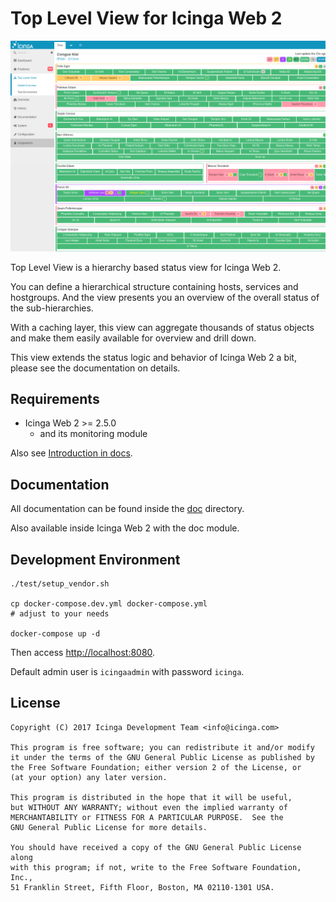 Top Level View for Icinga Web 2
===============================

![Top Level View screenshot](doc/screenshots/tiles.png)

Top Level View is a hierarchy based status view for Icinga Web 2.

You can define a hierarchical structure containing hosts, services and hostgroups.
And the view presents you an overview of the overall status of the sub-hierarchies.

With a caching layer, this view can aggregate thousands of status objects and make
them easily available for overview and drill down.

This view extends the status logic and behavior of Icinga Web 2 a bit,
please see the documentation on details.

## Requirements

* Icinga Web 2 >= 2.5.0
  * and its monitoring module

Also see [Introduction in docs](doc/01-Introduction.md).

## Documentation

All documentation can be found inside the [doc](doc/) directory.

Also available inside Icinga Web 2 with the doc module.

## Development Environment

    ./test/setup_vendor.sh
    
    cp docker-compose.dev.yml docker-compose.yml
    # adjust to your needs
    
    docker-compose up -d
    
Then access [http://localhost:8080](http://localhost:8080).

Default admin user is `icingaadmin` with password `icinga`.

## License

    Copyright (C) 2017 Icinga Development Team <info@icinga.com>

    This program is free software; you can redistribute it and/or modify
    it under the terms of the GNU General Public License as published by
    the Free Software Foundation; either version 2 of the License, or
    (at your option) any later version.

    This program is distributed in the hope that it will be useful,
    but WITHOUT ANY WARRANTY; without even the implied warranty of
    MERCHANTABILITY or FITNESS FOR A PARTICULAR PURPOSE.  See the
    GNU General Public License for more details.

    You should have received a copy of the GNU General Public License along
    with this program; if not, write to the Free Software Foundation, Inc.,
    51 Franklin Street, Fifth Floor, Boston, MA 02110-1301 USA.
